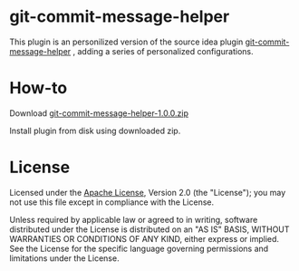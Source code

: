 # git-commit-message-helper
This plugin is an personilized version of the source idea plugin [git-commit-message-helper](https://plugins.jetbrains.com/plugin/13477-git-commit-message-helper) , adding a series of personalized configurations. 

# How-to

Download [git-commit-message-helper-1.0.0.zip](https://github.com/kevinfish356/git-commit-message-helper/raw/master/git-commit-message-helper-1.0.0.zip)

Install plugin from disk using downloaded zip. 

# License
Licensed under the  [Apache License](http://www.apache.org/licenses/LICENSE-2.0), Version 2.0 (the "License"); you may not use this file except in compliance with the License.

Unless required by applicable law or agreed to in writing, software distributed under the License is distributed on an "AS IS" BASIS, WITHOUT WARRANTIES OR CONDITIONS OF ANY KIND, either express or implied. See the License for the specific language governing permissions and limitations under the License.
